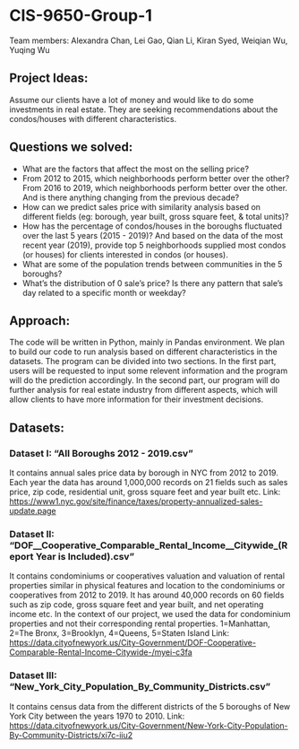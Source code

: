 # CIS-9650-Group-1
Team members: Alexandra Chan, Lei Gao, Qian Li, Kiran Syed, Weiqian Wu, Yuqing Wu

## Project Ideas:
Assume our clients have a lot of money and would like to do some investments in real estate. They are seeking recommendations about the condos/houses with different characteristics.

## Questions we solved:
- What are the factors that affect the most on the selling price?
- From 2012 to 2015, which neighborhoods perform better over the other? From 2016 to 2019, which neighborhoods perform better over the other. And is there anything changing from the previous decade? 
- How can we predict sales price with similarity analysis based on different fields (eg: borough, year built, gross square feet, & total units)?
- How has the percentage of condos/houses in the boroughs fluctuated over the last 5 years (2015 - 2019)? And based on the data of the most recent year (2019), provide top 5 neighborhoods supplied most condos (or houses) for clients interested in condos (or houses).
- What are some of the population trends between communities in the 5 boroughs?
- What’s the distribution of 0 sale’s price? Is there any pattern that sale’s day related to a specific month or weekday?

## Approach:
The code will be written in Python, mainly in Pandas environment. We plan to build our code to run analysis based on different characteristics in the datasets. The program can be divided into two sections. In the first part, users will be requested to input some relevent information and the program will do the prediction accordingly. In the second part, our program will do further analysis for real estate industry from different aspects, which will allow clients to have more information for their investment decisions.

## Datasets:
### Dataset I: “All Boroughs 2012 - 2019.csv”
It contains annual sales price data by borough in NYC from 2012 to 2019. Each year the data has around 1,000,000 records on 21 fields such as sales price, zip code, residential unit, gross square feet and year built etc.
Link: https://www1.nyc.gov/site/finance/taxes/property-annualized-sales-update.page

### Dataset II: “DOF__Cooperative_Comparable_Rental_Income__Citywide_(Report Year is Included).csv”
It contains condominiums or cooperatives valuation and valuation of rental properties similar in physical features and location to the condominiums or cooperatives from 2012 to 2019. It has around 40,000 records on 60 fields such as zip code, gross square feet and year built, and net operating income etc. In the context of our project, we used the data for condominium properties and not their corresponding rental properties.
1=Manhattan, 2=The Bronx, 3=Brooklyn, 4=Queens, 5=Staten Island
Link: https://data.cityofnewyork.us/City-Government/DOF-Cooperative-Comparable-Rental-Income-Citywide-/myei-c3fa


### Dataset III: “New_York_City_Population_By_Community_Districts.csv”
It contains census data from the different districts of the 5 boroughs of New York City between the years 1970 to 2010. 
Link: https://data.cityofnewyork.us/City-Government/New-York-City-Population-By-Community-Districts/xi7c-iiu2 

